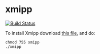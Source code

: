 # xmipp


[![Build Status](https://travis-ci.org/DStrelak/xmipp.svg?branch=master)](https://travis-ci.org/DStrelak/xmipp)

To install Xmipp download [this file](https://raw.githubusercontent.com/I2PC/xmipp/master/xmipp), and do:

```
chmod 755 xmipp
./xmipp
```
